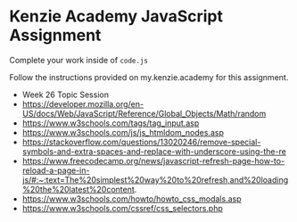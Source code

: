 # Kenzie Academy JavaScript Assignment

Complete your work inside of `code.js`

Follow the instructions provided on my.kenzie.academy for this assignment.
- Week 26 Topic Session 
- https://developer.mozilla.org/en-US/docs/Web/JavaScript/Reference/Global_Objects/Math/random
- https://www.w3schools.com/tags/tag_input.asp
- https://www.w3schools.com/js/js_htmldom_nodes.asp
- https://stackoverflow.com/questions/13020246/remove-special-symbols-and-extra-spaces-and-replace-with-underscore-using-the-re
- https://www.freecodecamp.org/news/javascript-refresh-page-how-to-reload-a-page-in-js/#:~:text=The%20simplest%20way%20to%20refresh,and%20loading%20the%20latest%20content.
- https://www.w3schools.com/howto/howto_css_modals.asp
- https://www.w3schools.com/cssref/css_selectors.php